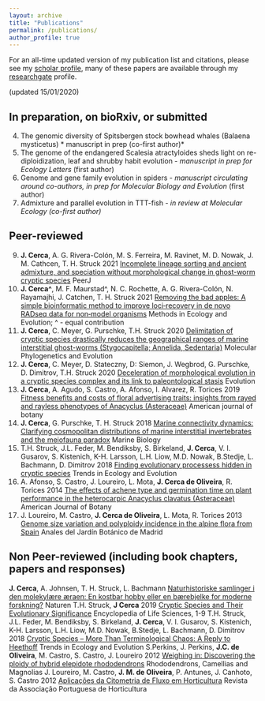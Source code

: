 ```yaml
---
layout: archive
title: "Publications"
permalink: /publications/
author_profile: true
---
```


For an all-time updated version of my publication list and citations, please see my [scholar profile](https://scholar.google.pt/citations?user=ZI1vWPEAAAAJ&hl=en), many of these papers are available through my [researchgate](https://www.researchgate.net/profile/Jose_Cerca) profile.

(updated 15/01/2020)

In preparation, on bioRxiv, or submitted
------
4. The genomic diversity of Spitsbergen stock bowhead whales (Balaena mysticetus) * manuscript in prep (co-first author)*
3. The genome of the endangered Scalesia atractyloides sheds light on re-diploidization, leaf and shrubby habit evolution - *manuscript in prep for Ecology Letters* (first author)
2. Genome and gene family evolution in spiders - *manuscript circulating around co-authors, in prep for Molecular Biology and Evolution* (first author)
1. Admixture and parallel evolution in TTT-fish - *in review at Molecular Ecology (co-first author)*


Peer-reviewed
------
9. **J. Cerca**, A. G. Rivera-Colón, M. S. Ferreira, M. Ravinet, M. D. Nowak, J. M. Cathcen, T. H. Struck 2021 [Incomplete lineage sorting and ancient admixture, and speciation without morphological change in ghost-worm cryptic species](https://peerj.com/articles/10896/) PeerJ
8. **J. Cerca^**, M. F. Maurstad^, N. C. Rochette, A. G. Rivera-Colón, N. Rayamajhi, J. Catchen, T. H. Struck 2021 [Removing the bad apples: A simple bioinformatic method to improve loci‐recovery in de novo RADseq data for non‐model organisms](https://besjournals.onlinelibrary.wiley.com/doi/full/10.1111/2041-210X.13562) Methods in Ecology and Evolution; ^ - equal contribution
7. **J. Cerca**, C. Meyer, G. Purschke, T.H. Struck 2020 [Delimitation of cryptic species drastically reduces the geographical ranges of marine interstitial ghost-worms (Stygocapitella; Annelida, Sedentaria)](https://www.sciencedirect.com/science/article/pii/S1055790319303975) Molecular Phylogenetics and Evolution
6. **J. Cerca**, C. Meyer, D. Stateczny, D: Siemon, J. Wegbrod, G. Purschke, D. Dimitrov, T.H. Struck 2020 [Deceleration of morphological evolution in a cryptic species complex and its link to paleontological stasis](https://onlinelibrary.wiley.com/doi/full/10.1111/evo.13884) Evolution
5. **J. Cerca**, A. Agudo, S. Castro, A. Afonso, I.  Alvarez, R. Torices 2019 [Fitness benefits and costs of floral advertising traits: insights from rayed and rayless phenotypes of Anacyclus (Asteraceae)](https://bsapubs.onlinelibrary.wiley.com/doi/full/10.1002/ajb2.1238) American journal of botany
4. **J. Cerca**, G. Purschke, T. H. Struck 2018 [Marine connectivity dynamics: Clarifying cosmopolitan distributions of marine interstitial invertebrates and the meiofauna paradox](https://link.springer.com/article/10.1007/s00227-018-3383-2) Marine Biology
3. T.H. Struck, J.L. Feder, M. Bendiksby, S. Birkeland, **J. Cerca**, V. I. Gusarov, S. Kistenich, K-H. Larsson, L.H. Liow, M.D. Nowak, B.Stedje, L. Bachmann, D. Dimitrov 2018 [Finding evolutionary processess hidden in cryptic species](https://www.sciencedirect.com/science/article/pii/S0169534717302902?via%3Dihub) Trends in Ecology and Evolution
2. A. Afonso, S. Castro, J. Loureiro, L. Mota, **J. Cerca de Oliveira**, R. Torices 2014 [The effects of achene type and germination time on plant performance in the heterocarpic Anacyclus clavatus (Asteraceae)](https://bsapubs.onlinelibrary.wiley.com/doi/full/10.3732/ajb.1400030) American Journal of Botany
1. J. Loureiro, M. Castro, **J. Cerca de Oliveira**, L. Mota, R. Torices 2013 [Genome size variation and polyploidy incidence in the alpine flora from Spain](http://rjb.revistas.csic.es/index.php/rjb/article/view/391) Anales del Jardín Botánico de Madrid


Non Peer-reviewed (including book chapters, papers and responses)
------
**J. Cerca**, A. Johnsen, T. H. Struck, L. Bachmann [Naturhistoriske samlinger i den molekylære æraen: En kostbar hobby eller en bærebjelke for moderne forskning?](https://www.idunn.no/natur/2020/03/naturhistoriske_samlinger_i_den_molekylaere_aeraen_en_kostba) Naturen
T.H. Struck, **J Cerca** 2019 [Cryptic Species and Their Evolutionary Significance](https://onlinelibrary.wiley.com/doi/10.1002/9780470015902.a0028292) Encyclopedia of Life Sciences, 1-9
T.H. Struck, J.L. Feder, M. Bendiksby, S. Birkeland, **J. Cerca**, V. I. Gusarov, S. Kistenich, K-H. Larsson, L.H. Liow, M.D. Nowak, B.Stedje, L. Bachmann, D. Dimitrov 2018 [Cryptic Species – More Than Terminological Chaos: A Reply to Heethoff](https://www.cell.com/trends/ecology-evolution/comments/S0169-5347(18)30040-5) Trends in Ecology and Evolution
S.Perkins, J. Perkins, **J.C. de Oliveira**, M. Castro, S. Castro, J. Loureiro 2012 [Weighing in: Discovering the ploidy of hybrid elepidote rhododendrons](https://www.researchgate.net/publication/233514496_Weighing_in_Discovering_the_ploidy_of_hybrid_elepidote_rhododendrons) Rhododendrons, Camellias and Magnolias 
J. Loureiro, M. Castro, **J. M. de Oliveira**, P. Antunes, J. Canhoto, S. Castro 2012 [Aplicações da Citometria de Fluxo em Horticultura](https://www.researchgate.net/publication/233515100_Aplicacoes_da_citometria_de_fluxo_em_horticultura) Revista da Associação Portuguesa de Horticultura
